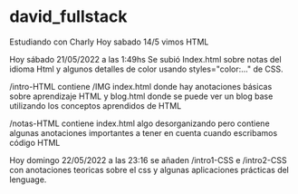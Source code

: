 # david_fullstack
Estudiando con Charly
Hoy sabado 14/5 vimos HTML

Hoy sábado 21/05/2022 a las 1:49hs Se subió Index.html sobre notas del idioma Html 
y algunos detalles de color usando styles="color:..." de CSS.

/intro-HTML contiene /IMG index.html donde hay anotaciones básicas sobre aprendizaje HTML
y blog.html donde se puede ver un blog base utilizando los conceptos aprendidos de HTML

/notas-HTML contiene index.html algo desorganizando pero contiene algunas anotaciones importantes a tener en cuenta cuando escribamos código HTML

Hoy domingo 22/05/2022 a las 23:16 se añaden /intro1-CSS e /intro2-CSS con anotaciones teoricas sobre el css y algunas aplicaciones prácticas del lenguage.
